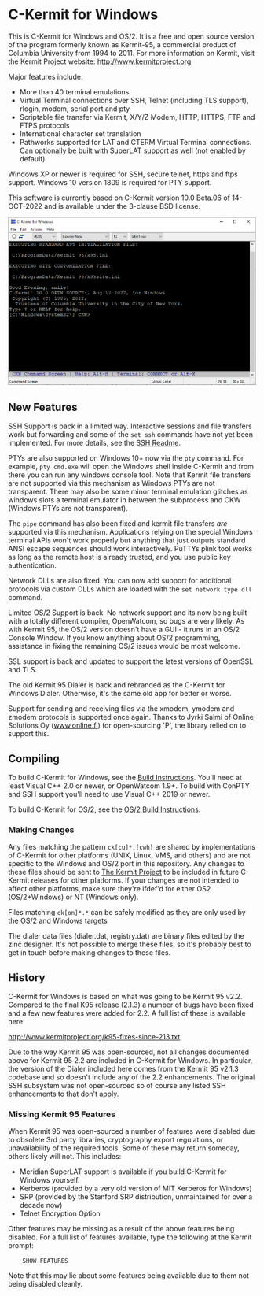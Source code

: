 C-Kermit for Windows
====================

This is C-Kermit for Windows and OS/2. It is a free and open source version of the
program formerly known as Kermit-95, a commercial product of Columbia
University from 1994 to 2011. For more information on Kermit, visit the
Kermit Project website: http://www.kermitproject.org.

Major features include:
 * More than 40 terminal emulations
 * Virtual Terminal connections over SSH, Telnet (including TLS support), 
   rlogin, modem, serial port and pty
 * Scriptable file transfer via Kermit, X/Y/Z Modem, HTTP, HTTPS, FTP and FTPS protocols
 * International character set translation
 * Pathworks supported for LAT and CTERM Virtual Terminal connections. 
   Can optionally be built with SuperLAT support as well (not enabled by
   default)

Windows XP or newer is required for SSH, secure telnet, https and ftps support.
Windows 10 version 1809 is required for PTY support.

This software is currently based on C-Kermit version 10.0 Beta.06 of
14-OCT-2022 and is available under the 3-clause BSD license.

![Screenshot](doc/screenshot-w10.png)

New Features
------------

SSH Support is back in a limited way. Interactive sessions and file transfers
work but forwarding and some of the `set ssh` commands have not yet been
implemented. For more details, see the [SSH Readme](doc/ssh-readme.md).

PTYs are also supported on Windows 10+ now via the `pty` command. For example,
`pty cmd.exe` will open the Windows shell inside C-Kermit and from there you can
run any windows console tool. Note that Kermit file transfers are not supported
via this mechanism as Windows PTYs are not transparent. There may also be some
minor terminal emulation glitches as windows slots a terminal emulator in 
between the subprocess and CKW (Windows PTYs are not transparent).

The `pipe` command has also been fixed and kermit file transfers *are* supported
via this mechanism. Applications relying on the special Windows terminal APIs
won't work properly but anything that just outputs standard ANSI escape
sequences should work interactively. PuTTYs plink tool works as long as the
remote host is already trusted, and you use public key authentication.

Network DLLs are also fixed. You can now add support for additional protocols
via custom DLLs which are loaded with the `set network type dll` command.

Limited OS/2 Support is back. No network support and its now being built with
a totally different compiler, OpenWatcom, so bugs are very likely. As with
Kermit 95, the OS/2 version doesn't have a GUI - it runs in an OS/2 Console
Window. If you know anything about OS/2 programming, assistance in fixing the
remaining OS/2 issues would be most welcome.

SSL support is back and updated to support the latest versions of OpenSSL
and TLS.

The old Kermit 95 Dialer is back and rebranded as the C-Kermit for Windows
Dialer. Otherwise, it's the same old app for better or worse.

Support for sending and receiving files via the xmodem, ymodem and zmodem
protocols is supported once again. Thanks to Jyrki Salmi of Online Solutions Oy
(www.online.fi) for open-sourcing 'P', the library relied on to support this.

Compiling
---------

To build C-Kermit for Windows, see the [Build Instructions](doc/building.md).
You'll need at least Visual C++ 2.0 or newer, or OpenWatcom 1.9+. To build
with ConPTY and SSH support you'll need to use Visual C++ 2019 or newer.

To build C-Kermit for OS/2, see the [OS/2 Build Instructions](doc/os2-building.md).

### Making Changes
Any files matching the pattern `ck[cu]*.[cwh]` are shared by implementations of 
C-Kermit for other platforms (UNIX, Linux, VMS, and others) and are not 
specific to the Windows and OS/2 port in this repository. Any changes to these 
files should be sent to [The Kermit Project](https://www.kermitproject.org/)
to be included in future C-Kermit releases for other platforms. If your changes
are not intended to affect other platforms, make sure they're ifdef'd for either
OS2 (OS/2+Windows) or NT (Windows only).

Files matching `ck[on]*.*` can be safely modified as they are only used by the 
OS/2 and Windows targets

The dialer data files (dialer.dat, registry.dat) are binary files edited by the
zinc designer. It's not possible to merge these files, so it's probably best to
get in touch before making changes to these files.

History
-------
C-Kermit for Windows is based on what was going to be Kermit 95 v2.2. Compared 
to the final K95 release (2.1.3) a number of bugs have been fixed and a few new
features were added for 2.2. A full list of these is available here:

http://www.kermitproject.org/k95-fixes-since-213.txt

Due to the way Kermit 95 was open-sourced, not all changes documented above for
Kermit 95 2.2 are included in C-Kermit for Windows. In particular, the version
of the Dialer included here comes from the Kermit 95 v2.1.3 codebase and so 
doesn't include any of the 2.2 enhancements. The original SSH subsystem was not
open-sourced so of course any listed SSH enhancements to that don't apply.

### Missing Kermit 95 Features
When Kermit 95 was open-sourced a number of features were disabled due to
obsolete 3rd party libraries, cryptography export regulations, or unavailability
of the required tools. Some of these may return someday, others likely will not.
This includes:

* Meridian SuperLAT support is available if you build C-Kermit for Windows 
  yourself. 
* Kerberos (provided by a very old version of MIT Kerberos for Windows)
* SRP (provided by the Stanford SRP distribution, unmaintained for over a decade now)
* Telnet Encryption Option

Other features may be missing as a result of the above features being disabled.
For a full list of features available, type the following at the Kermit prompt:

        SHOW FEATURES

Note that this may lie about some features being available due to them not being
disabled cleanly.
